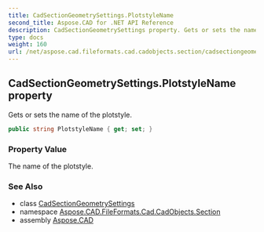 ```yaml
---
title: CadSectionGeometrySettings.PlotstyleName
second_title: Aspose.CAD for .NET API Reference
description: CadSectionGeometrySettings property. Gets or sets the name of the plotstyle
type: docs
weight: 160
url: /net/aspose.cad.fileformats.cad.cadobjects.section/cadsectiongeometrysettings/plotstylename/
---
```

## CadSectionGeometrySettings.PlotstyleName property

Gets or sets the name of the plotstyle.

```csharp
public string PlotstyleName { get; set; }
```

### Property Value

The name of the plotstyle.

### See Also

* class [CadSectionGeometrySettings](../)
* namespace [Aspose.CAD.FileFormats.Cad.CadObjects.Section](../../cadsectiongeometrysettings/)
* assembly [Aspose.CAD](../../../)


